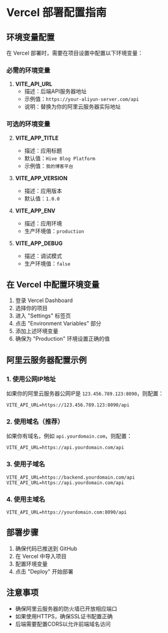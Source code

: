 # Vercel 部署配置指南

## 环境变量配置

在 Vercel 部署时，需要在项目设置中配置以下环境变量：

### 必需的环境变量

1. **VITE_API_URL**
   - 描述：后端API服务器地址
   - 示例值：`https://your-aliyun-server.com/api`
   - 说明：替换为你的阿里云服务器实际地址

### 可选的环境变量

2. **VITE_APP_TITLE**
   - 描述：应用标题
   - 默认值：`Hive Blog Platform`
   - 示例值：`我的博客平台`

3. **VITE_APP_VERSION**
   - 描述：应用版本
   - 默认值：`1.0.0`

4. **VITE_APP_ENV**
   - 描述：应用环境
   - 生产环境值：`production`

5. **VITE_APP_DEBUG**
   - 描述：调试模式
   - 生产环境值：`false`

## 在 Vercel 中配置环境变量

1. 登录 Vercel Dashboard
2. 选择你的项目
3. 进入 "Settings" 标签页
4. 点击 "Environment Variables" 部分
5. 添加上述环境变量
6. 确保为 "Production" 环境设置正确的值

## 阿里云服务器配置示例

### 1. 使用公网IP地址
如果你的阿里云服务器公网IP是 `123.456.789.123:8090`，则配置：

```
VITE_API_URL=https://123.456.789.123:8090/api
```

### 2. 使用域名（推荐）
如果你有域名，例如 `api.yourdomain.com`，则配置：

```
VITE_API_URL=https://api.yourdomain.com/api
```

### 3. 使用子域名
```
VITE_API_URL=https://backend.yourdomain.com/api
VITE_API_URL=https://api.yourdomain.com/api
```

### 4. 使用主域名
```
VITE_API_URL=https://yourdomain.com:8090/api
```

## 部署步骤

1. 确保代码已推送到 GitHub
2. 在 Vercel 中导入项目
3. 配置环境变量
4. 点击 "Deploy" 开始部署

## 注意事项

- 确保阿里云服务器的防火墙已开放相应端口
- 如果使用HTTPS，确保SSL证书配置正确
- 后端需要配置CORS以允许前端域名访问
